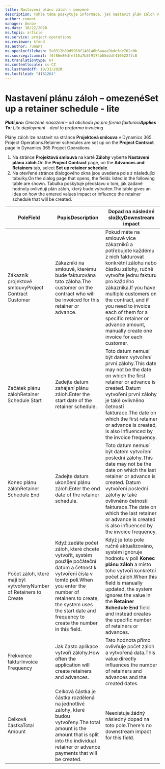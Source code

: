 ```yaml
---
title: Nastavení plánu záloh – omezené
description: Tohle téma poskytuje informace, jak nastavit plán záloh v Project Operations.
author: rumant
manager: Annbe
ms.date: 10/22/2020
ms.topic: article
ms.service: project-operations
ms.reviewer: kfend
ms.author: rumant
ms.openlocfilehash: 5e0312b89d9969f140146b6aaaa9bdcfde702c0b
ms.sourcegitcommit: f6f86e80dfef15a7b5f9174b55dddf410522f7c8
ms.translationtype: HT
ms.contentlocale: cs-CZ
ms.lasthandoff: 10/31/2020
ms.locfileid: "4181264"
---
```

# <a name="set-up-a-retainer-schedule---lite"></a><span data-ttu-id="51e3d-103">Nastavení plánu záloh – omezené</span><span class="sxs-lookup"><span data-stu-id="51e3d-103">Set up a retainer schedule - lite</span></span>

<span data-ttu-id="51e3d-104">_**Platí pro:** Omezené nasazení – od obchodu po pro forma fakturaci_</span><span class="sxs-lookup"><span data-stu-id="51e3d-104">_**Applies To:** Lite deployment - deal to proforma invoicing_</span></span>

<span data-ttu-id="51e3d-105">Plány záloh lze nastavit na stránce **Projektová smlouva** v Dynamics 365 Project Operations.</span><span class="sxs-lookup"><span data-stu-id="51e3d-105">Retainer schedules are set up on the **Project Contract** page in Dynamics 365 Project Operations.</span></span>

1. <span data-ttu-id="51e3d-106">Na stránce **Projektová smlouva** na kartě **Zálohy** vyberte **Nastavení plánu záloh**.</span><span class="sxs-lookup"><span data-stu-id="51e3d-106">On the **Project Contract** page, on the **Advances and Retainers** tab, select **Set up retainer schedule**.</span></span>
2. <span data-ttu-id="51e3d-107">Na otevřené stránce dialogového okna jsou uvedena pole z následující tabulky.</span><span class="sxs-lookup"><span data-stu-id="51e3d-107">On the dialog page that opens, the fields listed in the following table are shown.</span></span> <span data-ttu-id="51e3d-108">Tabulka poskytuje představu o tom, jak zadané hodnoty ovlivňují plán záloh, který bude vytvořen.</span><span class="sxs-lookup"><span data-stu-id="51e3d-108">The table gives an idea on how the entered values impact or influence the retainer schedule that will be created.</span></span>

| <span data-ttu-id="51e3d-109">Pole</span><span class="sxs-lookup"><span data-stu-id="51e3d-109">Field</span></span> | <span data-ttu-id="51e3d-110">Popis</span><span class="sxs-lookup"><span data-stu-id="51e3d-110">Description</span></span> | <span data-ttu-id="51e3d-111">Dopad na následné složky</span><span class="sxs-lookup"><span data-stu-id="51e3d-111">Downstream impact</span></span> |
| --- | --- | --- |
| <span data-ttu-id="51e3d-112">Zákazník projektové smlouvy</span><span class="sxs-lookup"><span data-stu-id="51e3d-112">Project Contract Customer</span></span> | <span data-ttu-id="51e3d-113">Zákazníki na smlouvě, kterému bude fakturována tato záloha.</span><span class="sxs-lookup"><span data-stu-id="51e3d-113">The customer on the contract who will be invoiced for this retainer or advance.</span></span> | <span data-ttu-id="51e3d-114">Pokud máte na smlouvě více zákazníků a potřebujete každému z nich fakturovat konkrétní zálohu nebo částku zálohy, ručně vytvořte jednu fakturu pro každého zákazníka.</span><span class="sxs-lookup"><span data-stu-id="51e3d-114">If you have multiple customers on the contract, and if you need to invoice each of them for a specific retainer or advance amount, manually create one invoice for each customer.</span></span> |
| <span data-ttu-id="51e3d-115">Začátek plánu záloh</span><span class="sxs-lookup"><span data-stu-id="51e3d-115">Retainer Schedule Start</span></span> | <span data-ttu-id="51e3d-116">Zadejte datum zahájení plánu záloh.</span><span class="sxs-lookup"><span data-stu-id="51e3d-116">Enter the start date of the retainer schedule.</span></span> | <span data-ttu-id="51e3d-117">Toto datum nemusí být datem vytvoření první zálohy.</span><span class="sxs-lookup"><span data-stu-id="51e3d-117">This date may not be the date on which the first retainer or advance is created.</span></span> <span data-ttu-id="51e3d-118">Datum vytvoření první zálohy je také ovlivněno četností fakturace.</span><span class="sxs-lookup"><span data-stu-id="51e3d-118">The date on which the first retainer or advance is created, is also influenced by the invoice frequency.</span></span> |
| <span data-ttu-id="51e3d-119">Konec plánu záloh</span><span class="sxs-lookup"><span data-stu-id="51e3d-119">Retainer Schedule End</span></span> | <span data-ttu-id="51e3d-120">Zadejte datum ukončení plánu záloh.</span><span class="sxs-lookup"><span data-stu-id="51e3d-120">Enter the end date of the retainer schedule.</span></span> | <span data-ttu-id="51e3d-121">Toto datum nemusí být datem vytvoření poslední zálohy.</span><span class="sxs-lookup"><span data-stu-id="51e3d-121">This date may not be the date on which the last retainer or advance is created.</span></span> <span data-ttu-id="51e3d-122">Datum vytvoření poslední zálohy je také ovlivněno četností fakturace.</span><span class="sxs-lookup"><span data-stu-id="51e3d-122">The date on which the last retainer or advance is created is also influenced by the invoice frequency.</span></span> |
| <span data-ttu-id="51e3d-123">Počet záloh, které mají být vytvořeny</span><span class="sxs-lookup"><span data-stu-id="51e3d-123">Number of Retainers to Create</span></span> | <span data-ttu-id="51e3d-124">Když zadáte počet záloh, které chcete vytvořit, systém použije počáteční datum a četnost k vytvoření čísla v tomto poli.</span><span class="sxs-lookup"><span data-stu-id="51e3d-124">When you enter the number of retainers to create, the system uses the start date and frequency to create the number in this field.</span></span> | <span data-ttu-id="51e3d-125">Když je toto pole ručně aktualizováno, systém ignoruje hodnotu v poli **Konec plánu záloh** a místo toho vytvoří konkrétní počet záloh.</span><span class="sxs-lookup"><span data-stu-id="51e3d-125">When this field is manually updated, the system ignores the value in the **Retainer Schedule End** field and instead creates the specific number of retainers or advances.</span></span> |
| <span data-ttu-id="51e3d-126">Frekvence faktur</span><span class="sxs-lookup"><span data-stu-id="51e3d-126">Invoice Frequency</span></span> | <span data-ttu-id="51e3d-127">Jak často aplikace vytvoří zálohy.</span><span class="sxs-lookup"><span data-stu-id="51e3d-127">How often the application will create retainers and advances.</span></span> | <span data-ttu-id="51e3d-128">Tato hodnota přímo ovlivňuje počet záloh a vytvořená data.</span><span class="sxs-lookup"><span data-stu-id="51e3d-128">This value directly influences the number of retainers and advances and the created dates.</span></span> |
| <span data-ttu-id="51e3d-129">Celková částka</span><span class="sxs-lookup"><span data-stu-id="51e3d-129">Total Amount</span></span> | <span data-ttu-id="51e3d-130">Celková částka je částka rozdělená na jednotlivé zálohy, které budou vytvořeny.</span><span class="sxs-lookup"><span data-stu-id="51e3d-130">The total amount is the amount that is split into the individual retainer or advance payments that will be created.</span></span> | <span data-ttu-id="51e3d-131">Neexistuje žádný následný dopad na toto pole.</span><span class="sxs-lookup"><span data-stu-id="51e3d-131">There's no downstream impact for this field.</span></span> |
